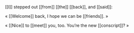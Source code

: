[[I]] stepped out [[from]] [[the]] [[back]], and [[said]]:

« [[Welcome]] back, I hope we can be [[friends]]. »

« [[Nice]] to [[meet]] you, too. You’re the new [[conscript]]? »